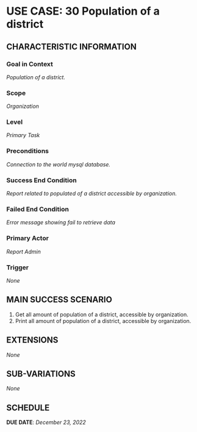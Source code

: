 # USE CASE: 30 Population of a district

## CHARACTERISTIC INFORMATION

### Goal in Context

*Population of a district.*

### Scope
*Organization*

### Level

*Primary Task*

### Preconditions

*Connection to the world mysql database.*

### Success End Condition
*Report related to populated of a district accessible by organization.*

### Failed End Condition

*Error message showing fail to retrieve data*

### Primary Actor

*Report Admin*

### Trigger

*None*

## MAIN SUCCESS SCENARIO

1. Get all amount of population of a district, accessible by organization.
2. Print all amount of population of a district, accessible by organization.

## EXTENSIONS

*None*

## SUB-VARIATIONS

*None*

## SCHEDULE

**DUE DATE**: *December 23, 2022*
